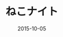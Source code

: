 ---
title: 'ねこナイト'
date: 2015-10-05
uploadDate: 2024-01-30
image: {
    src: "./cat_effect.png",
    alt: "madotsuki from yume nikki with cat ears and a quirked cat tail. she is laying on her chest propped up on her elbow, smiling flirtatiously. behind her is the window to seccom masada's space ship, full of twinkling stars.",
    width: "628",
    height: "600",
}
thumb: {
    src: "./cat_effect_t.png",
    alt: "neko night thumbnail"
}
desc: 'cat effect from a yume nikki themed october art challenge'
tags: ["yumetober 2015", "yume nikki", "madotsuki", "fanart", "digital"]
icons: ["fa-sparkles"]
medium: 'paint tool sai'
original: false
gallery: true
Nsfw: false
Dd: false
---